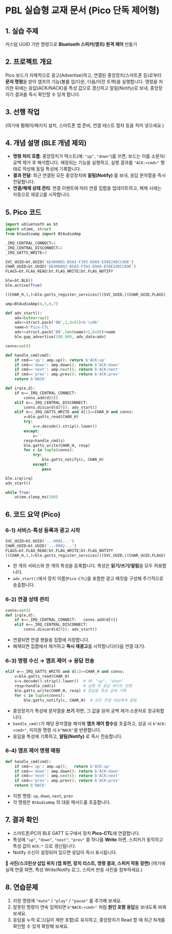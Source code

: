 # PBL 실습형 교재 문서 (Pico 단독 제어형)

## 1. 실습 주제

커스텀 UUID 기반 명령으로 **Bluetooth 스피커(앰프) 원격 제어** 만들기

## 2. 프로젝트 개요

Pico 보드가 자체적으로 광고(Advertise)하고, 연결된 중앙장치(스마트폰 등)로부터 **문자 명령**을 받아 앰프의 기능(볼륨 업/다운, 다음/이전 트랙)을 실행합니다.
명령을 처리한 뒤에는 응답(ACK/NACK)을 특성 값으로 갱신하고 알림(Notify)로 보내, 중앙장치가 결과를 즉시 확인할 수 있게 합니다.

## 3. 선행 작업

(여기에 펌웨어/패키지 설치, 스마트폰 앱 준비, 연결 테스트 절차 등을 적어 넣으세요.)

## 4. 개념 설명 (BLE 개념 제외)

* **명령 처리 흐름**: 중앙장치가 텍스트(예: `"up"`, `"down"`)를 쓰면, 보드는 이를 소문자/공백 제거 후 해석합니다.
  매칭되는 기능을 실행하고, 실행 결과를 `"ACK:<cmd>"` 형태로 작성해 동일 특성에 기록합니다.
* **결과 전달**: 최근 연결된 모든 중앙장치에 **알림(Notify)** 를 보내, 응답 문자열을 즉시 전달합니다.
* **연결/해제 상태 관리**: 연결 이벤트에 따라 연결 집합을 업데이트하고, 해제 시에는 자동으로 재광고를 시작합니다.

## 5. Pico 코드

```python
import ubluetooth as bt
import utime, struct
from btaudioamp import BtAudioAmp

_IRQ_CENTRAL_CONNECT=1
_IRQ_CENTRAL_DISCONNECT=2
_IRQ_GATTS_WRITE=3

SVC_UUID=bt.UUID('6E400001-B5A3-F393-E0A9-E50E24DCCA9E')
CHAR_UUID=bt.UUID('6E400002-B5A3-F393-E0A9-E50E24DCCA9E')
FLAGS=bt.FLAG_READ|bt.FLAG_WRITE|bt.FLAG_NOTIFY

ble=bt.BLE()
ble.active(True)

((CHAR_H,),)=ble.gatts_register_services(((SVC_UUID,((CHAR_UUID,FLAGS),)),))

amp=BtAudioAmp(4,5,6,7)

def adv_start():
    adv=bytearray()
    adv+=struct.pack('BB',2,0x01)+b'\x06'
    name=b'Pico-CTL'
    adv+=struct.pack('BB',len(name)+1,0x09)+name
    ble.gap_advertise(100_000, adv_data=adv)

conns=set()

def handle_cmd(cmd):
    if cmd=='up': amp.up(); return b'ACK:up'
    if cmd=='down': amp.down(); return b'ACK:down'
    if cmd=='next': amp.next(); return b'ACK:next'
    if cmd=='prev': amp.prev(); return b'ACK:prev'
    return b'NACK'

def irq(e,d):
    if e==_IRQ_CENTRAL_CONNECT:
        conns.add(d[0])
    elif e==_IRQ_CENTRAL_DISCONNECT:
        conns.discard(d[0]); adv_start()
    elif e==_IRQ_GATTS_WRITE and d[1]==CHAR_H and conns:
        v=ble.gatts_read(CHAR_H)
        try:
            s=v.decode().strip().lower()
        except:
            s=''
        resp=handle_cmd(s)
        ble.gatts_write(CHAR_H, resp)
        for c in tuple(conns):
            try:
                ble.gatts_notify(c, CHAR_H)
            except:
                pass

ble.irq(irq)
adv_start()

while True:
    utime.sleep_ms(100)
```

## 6. 코드 요약 (Pico)

### 6-1) 서비스·특성 등록과 광고 시작

```python
SVC_UUID=bt.UUID('...0001...')
CHAR_UUID=bt.UUID('...0002...')
FLAGS=bt.FLAG_READ|bt.FLAG_WRITE|bt.FLAG_NOTIFY
((CHAR_H,),)=ble.gatts_register_services(((SVC_UUID,((CHAR_UUID,FLAGS),)),))
```

* 한 개의 서비스와 한 개의 특성을 등록합니다.
  특성은 **읽기/쓰기/알림**을 모두 허용합니다.
* `adv_start()`에서 장치 이름(`Pico-CTL`)을 포함한 광고 패킷을 구성해 주기적으로 송출합니다.

### 6-2) 연결 상태 관리

```python
conns=set()
def irq(e,d):
    if e==_IRQ_CENTRAL_CONNECT:   conns.add(d[0])
    elif e==_IRQ_CENTRAL_DISCONNECT:
        conns.discard(d[0]); adv_start()
```

* 연결되면 연결 핸들을 집합에 저장합니다.
* 해제되면 집합에서 제거하고 **즉시 재광고**를 시작합니다(다음 연결 대기).

### 6-3) 명령 수신 → 앰프 제어 → 응답 전송

```python
elif e==_IRQ_GATTS_WRITE and d[1]==CHAR_H and conns:
    v=ble.gatts_read(CHAR_H)
    s=v.decode().strip().lower()  # 예: "up", "down"
    resp=handle_cmd(s)            # 실행 후 응답 바이트 반환
    ble.gatts_write(CHAR_H, resp) # 응답을 특성 값에 기록
    for c in tuple(conns):
        ble.gatts_notify(c, CHAR_H)  # 모든 연결 대상에게 알림
```

* 중앙장치가 특성에 문자열을 **쓰기** 하면, 그 값을 읽어 공백 제거·소문자로 정규화합니다.
* `handle_cmd()`가 해당 문자열을 해석해 **앰프 제어 함수**를 호출하고,
  성공 시 `b"ACK:<cmd>"`, 미지원 명령 시 `b"NACK"`을 반환합니다.
* 응답을 특성에 기록하고, **알림(Notify)** 로 즉시 전송합니다.

### 6-4) 앰프 제어 명령 매핑

```python
def handle_cmd(cmd):
    if cmd=='up': amp.up();   return b'ACK:up'
    if cmd=='down': amp.down(); return b'ACK:down'
    if cmd=='next': amp.next(); return b'ACK:next'
    if cmd=='prev': amp.prev(); return b'ACK:prev'
    return b'NACK'
```

* 지원 명령: `up`, `down`, `next`, `prev`
* 각 명령은 `BtAudioAmp` 의 대응 메서드를 호출합니다.

## 7. 결과 확인

* 스마트폰/PC의 BLE GATT 도구에서 장치 **Pico-CTL**에 연결합니다.
* 특성에 `"up"`, `"down"`, `"next"`, `"prev"` 중 하나를 **Write** 하면, 스피커가 동작하고 특성 값이 `ACK:*` 으로 갱신됩니다.
* Notify 수신이 설정되어 있으면 응답이 즉시 표시됩니다.

📸 **사진/스크린샷 삽입 위치 (앱 화면, 장치 리스트, 명령 결과, 스피커 작동 장면)**
(여기에 실제 연결 화면, 특성 Write/Notify 로그, 스피커 반응 사진을 첨부하세요.)

## 8. 연습문제

1. 지원 명령에 `"mute"` / `"play"` / `"pause"` 를 추가해 보세요.
2. 잘못된 명령이 연속 입력되면 `b"NACK:<cmd>"` 처럼 **원인 포함 응답**을 보내도록 바꿔 보세요.
3. 응답을 누적 로그(길이 제한 포함)로 유지하고, 중앙장치가 Read 할 때 최근 N개를 확인할 수 있게 확장해 보세요.
